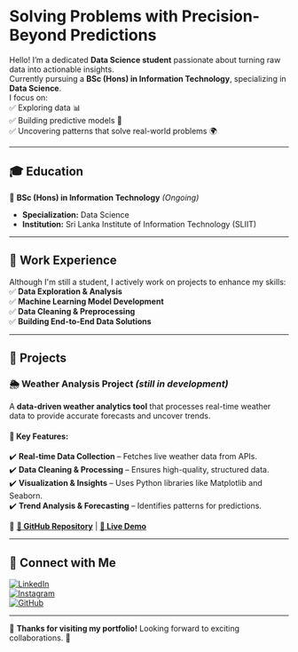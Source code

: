 # Solving Problems with Precision-Beyond Predictions
 

Hello! I’m a dedicated **Data Science student** passionate about turning raw data into actionable insights.  
Currently pursuing a **BSc (Hons) in Information Technology**, specializing in **Data Science**.  
I focus on:  
✅ Exploring data 📊  
✅ Building predictive models 🤖  
✅ Uncovering patterns that solve real-world problems 🌍  

---

## 🎓 Education  
📍 **BSc (Hons) in Information Technology** *(Ongoing)*  
- **Specialization:** Data Science  
- **Institution:** Sri Lanka Institute of Information Technology (SLIIT)  

---

## 💼 Work Experience  
Although I'm still a student, I actively work on projects to enhance my skills:  
✅ **Data Exploration & Analysis**  
✅ **Machine Learning Model Development**  
✅ **Data Cleaning & Preprocessing**  
✅ **Building End-to-End Data Solutions**  

---

## 🔬 Projects  

### 🌦 Weather Analysis Project  *(still in development)*
A **data-driven weather analytics tool** that processes real-time weather data to provide accurate forecasts and uncover trends.  

#### 🔹 Key Features:  
✔️ **Real-time Data Collection** – Fetches live weather data from APIs.  
✔️ **Data Cleaning & Processing** – Ensures high-quality, structured data.  
✔️ **Visualization & Insights** – Uses Python libraries like Matplotlib and Seaborn.  
✔️ **Trend Analysis & Forecasting** – Identifies patterns for predictions.  


📌 **[🔗 GitHub Repository](https://github.com/Im45h4/Weather-api)** | **[🔗 Live Demo](#)**  

---

## 🔗 Connect with Me  

[![LinkedIn](https://img.shields.io/badge/LinkedIn-0077B5?style=for-the-badge&logo=linkedin&logoColor=white)](https://www.linkedin.com/in/im45h4)  
[![Instagram](https://img.shields.io/badge/Instagram-E4405F?style=for-the-badge&logo=instagram&logoColor=white)](https://www.instagram.com/im45h4/)  
[![GitHub](https://img.shields.io/badge/GitHub-181717?style=for-the-badge&logo=github&logoColor=white)](https://github.com/im45h4)  

---

📌 **Thanks for visiting my portfolio!** Looking forward to exciting collaborations. 🚀  
